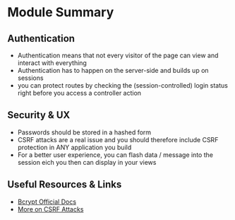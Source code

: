 # Module Summary

## Authentication

- Authentication means that not every visitor of the page can view and interact with everything
- Authentication has to happen on the server-side and builds up on sessions
- you can protect routes by checking the (session-controlled) login status right before you access a controller action

## Security & UX

- Passwords should be stored in a hashed form
- CSRF attacks are a real issue and you should therefore include CSRF protection in ANY application you build
- For a better user experience, you can flash data / message into the session eich you then can display in your views

## Useful Resources & Links

- [Bcrypt Official Docs](https://github.com/dcodeIO/bcrypt.js)
- [More on CSRF Attacks](https://www.acunetix.com/websitesecurity/csrf-attacks/)
